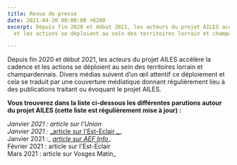```yaml
---
title: Revue de presse
date: 2021-04-30 00:00:00 +0200
excerpt: Depuis fin 2020 et début 2021, les acteurs du projet AILES accélère la cadence
  et les actions se déploient au sein des territoires lorrain et champardennais.

---
```

Depuis fin 2020 et début 2021, les acteurs du projet AILES accélère la cadence et les actions se déploient au sein des territoires lorrain et champardennais. Divers médias suivent d’un œil attentif ce déploiement et cela se traduit par une couverture médiatique donnant régulièrement lieu à des publications traitant ou évoquant le projet AILES.

**Vous trouverez dans la liste ci-dessous les différentes parutions autour du projet AILES (cette liste est régulièrement mise à jour) :**

_Janvier 2021 : article sur l'Union  
Janvier 2021 :_ [_article sur l'Est-Eclair _](https://abonne.lest-eclair.fr/id224708/article/2021-01-19/un-dispositif-pour-donner-des-ailes-aux-lyceens)_  
Janvier 2021 :_ [_article sur AEF Info_](https://www.aefinfo.fr/depeche/643734)_  
Février 2021 : article sur l'Est-Eclair  
Mars 2021 : article sur Vosges Matin_